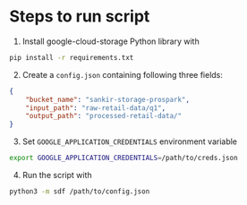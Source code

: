 # Steps to run script

1. Install google-cloud-storage Python library with
   
```bash
pip install -r requirements.txt
```

2. Create a `config.json` containing following three fields:
   
```json
{
    "bucket_name": "sankir-storage-prospark",
    "input_path": "raw-retail-data/q1",
    "output_path": "processed-retail-data/"
}
```

3. Set `GOOGLE_APPLICATION_CREDENTIALS` environment variable
```bash
export GOOGLE_APPLICATION_CREDENTIALS=/path/to/creds.json
```

4. Run the script with

```bash
python3 -m sdf /path/to/config.json
```
